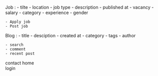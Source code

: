 Job :
    - tilte
    - location
    - job type
    - description
    - published at
    - vacancy
    - salary
    - category
    - experience
    - gender

    - Apply job 
    - Post job


Blog :
    - title
    - desciption
    - created at
    - category
    - tags
    - author

    - search
    - comment
    - recent post


contact
home    
login


